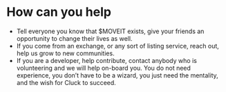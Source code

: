 # How can you help



* Tell everyone you know that $MOVEIT exists, give your friends an opportunity to change their lives as well.
* If you come from an exchange, or any sort of listing service, reach out, help us grow to new communities.
* If you are a developer, help contribute, contact anybody who is volunteering and we will help on-board you. You do not need experience, you don’t have to be a wizard, you just need the mentality, and the wish for Cluck to succeed.
